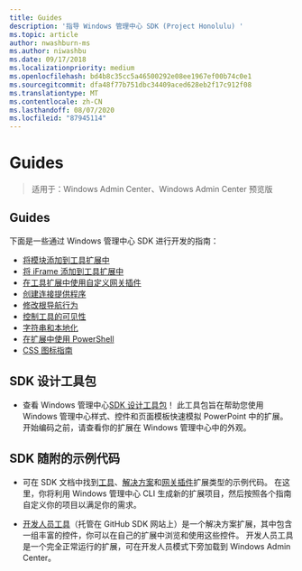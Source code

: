 ```yaml
---
title: Guides
description: '指导 Windows 管理中心 SDK (Project Honolulu) '
ms.topic: article
author: nwashburn-ms
ms.author: niwashbu
ms.date: 09/17/2018
ms.localizationpriority: medium
ms.openlocfilehash: bd4b8c35cc5a46500292e08ee1967ef00b74c0e1
ms.sourcegitcommit: dfa48f77b751dbc34409aced628eb2f17c912f08
ms.translationtype: MT
ms.contentlocale: zh-CN
ms.lasthandoff: 08/07/2020
ms.locfileid: "87945114"
---
```

# <a name="guides"></a>Guides

>适用于：Windows Admin Center、Windows Admin Center 预览版

## <a name="guides"></a>Guides
下面是一些通过 Windows 管理中心 SDK 进行开发的指南：

- [将模块添加到工具扩展中](guides/add-module.md)
- [将 iFrame 添加到工具扩展中](guides/add-iframe.md)
- [在工具扩展中使用自定义网关插件](guides/use-custom-gateway-plugin.md)
- [创建连接提供程序](guides/create-connection-provider.md)
- [修改根导航行为](guides/modify-root-navigation.md)
- [控制工具的可见性](guides/dynamic-tool-display.md)
- [字符串和本地化](guides/strings-localization.md)
- [在扩展中使用 PowerShell](guides/powershell.md)
- [CSS 图标指南](guides/cssicons.md)

## <a name="sdk-design-toolkit"></a>SDK 设计工具包

- 查看 Windows 管理中心[SDK 设计工具包](https://github.com/Microsoft/windows-admin-center-sdk/blob/master/WindowsAdminCenterDesignToolkit.zip)！ 此工具包旨在帮助您使用 Windows 管理中心样式、控件和页面模板快速模拟 PowerPoint 中的扩展。 开始编码之前，请查看你的扩展在 Windows 管理中心中的外观。

## <a name="sample-code-included-with-the-sdk"></a>SDK 随附的示例代码

- 可在 SDK 文档中找到[工具](develop-tool.md)、[解决方案](develop-solution.md)和[网关插件](develop-gateway-plugin.md)扩展类型的示例代码。 在这里，你将利用 Windows 管理中心 CLI 生成新的扩展项目，然后按照各个指南自定义你的项目以满足你的需求。

- [开发人员工具](https://aka.ms/wacsdk)（托管在 GitHub SDK 网站上）是一个解决方案扩展，其中包含一组丰富的控件，你可以在自己的扩展中浏览和使用这些控件。  开发人员工具是一个完全正常运行的扩展，可在开发人员模式下旁加载到 Windows Admin Center。
